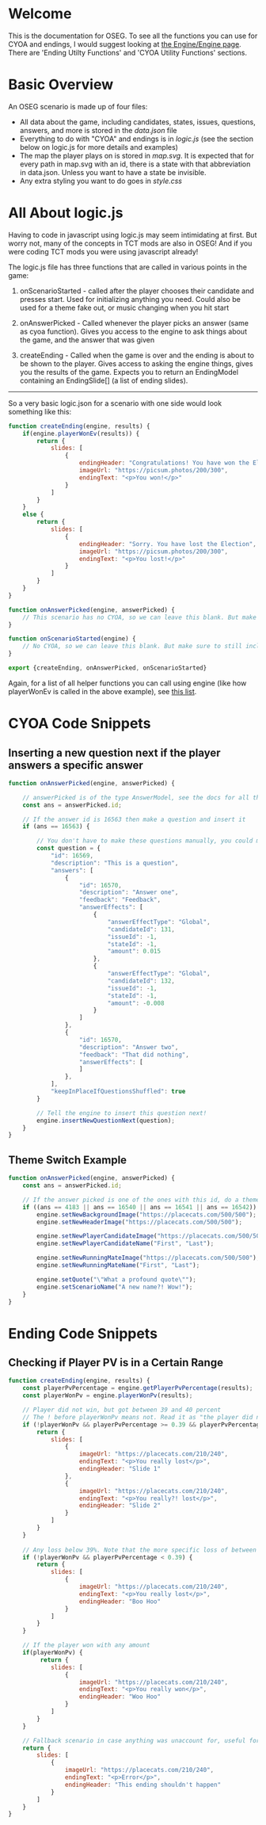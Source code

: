 # Welcome

This is the documentation for OSEG. To see all the functions you can use for CYOA and endings, I would suggest looking at [the Engine/Engine page](https://jetsimon.com/open-source-election-game/doc/classes/Engine.Engine.html). There are 'Ending Utilty Functions' and 'CYOA Utility Functions' sections.

# Basic Overview

An OSEG scenario is made up of four files:

- All data about the game, including candidates, states, issues, questions, answers, and more is stored in the *data.json* file
- Everything to do with "CYOA" and endings is in *logic.js* (see the section below on logic.js for more details and examples)
- The map the player plays on is stored in *map.svg*. It is expected that for every path in map.svg with an id, there is a state with that abbreviation in data.json. Unless you want to have a state be invisible.
- Any extra styling you want to do goes in *style.css*

# All About logic.js

Having to code in javascript using logic.js may seem intimidating at first. But worry not, many of the concepts in TCT mods are also in OSEG! And if you were coding TCT mods you were using javascript already!

The logic.js file has three functions that are called in various points in the game:

1. onScenarioStarted - called after the player chooses their candidate and presses start. Used for initializing anything you need. Could also be used for a theme fake out, or music changing when you hit start 

2. onAnswerPicked - Called whenever the player picks an answer (same as cyoa function). Gives you access to the engine to ask things about the game, and the answer that was given

3. createEnding - Called when the game is over and the ending is about to be shown to the player. Gives access to asking the engine things, gives you the results of the game. Expects you to return an EndingModel containing an EndingSlide[] (a list of ending slides).

---

So a very basic logic.json for a scenario with one side would look something like this:

```js
function createEnding(engine, results) {
    if(engine.playerWonEv(results)) {
        return {
            slides: [
                {
                    endingHeader: "Congratulations! You have won the Election",
                    imageUrl: "https://picsum.photos/200/300",
                    endingText: "<p>You won!</p>"
                }
            ]
        }
    }
    else {
        return {
            slides: [
                {
                    endingHeader: "Sorry. You have lost the Election",
                    imageUrl: "https://picsum.photos/200/300",
                    endingText: "<p>You lost!</p>"
                }
            ]
        }
    }
}

function onAnswerPicked(engine, answerPicked) {
    // This scenario has no CYOA, so we can leave this blank. But make sure to still include the function!
}

function onScenarioStarted(engine) {
    // No CYOA, so we can leave this blank. But make sure to still include the function!
}

export {createEnding, onAnswerPicked, onScenarioStarted}
```

Again, for a list of all helper functions you can call using engine (like how playerWonEv is called in the above example), see [this list](https://jetsimon.com/open-source-election-game/doc/classes/Engine.Engine.html).


# CYOA Code Snippets

## Inserting a new question next if the player answers a specific answer

```js
function onAnswerPicked(engine, answerPicked) {

    // answerPicked is of the type AnswerModel, see the docs for all the fields it has, but we just want id for now
    const ans = answerPicked.id;

    // If the answer id is 16563 then make a question and insert it
    if (ans == 16563) {

        // You don't have to make these questions manually, you could make them in the editor and then copy the code from data.json and then delete them from the editor.
        const question = {
            "id": 16569,
            "description": "This is a question",
            "answers": [
                {
                    "id": 16570,
                    "description": "Answer one",
                    "feedback": "Feedback",
                    "answerEffects": [
                        {
                            "answerEffectType": "Global",
                            "candidateId": 131,
                            "issueId": -1,
                            "stateId": -1,
                            "amount": 0.015
                        },
                        {
                            "answerEffectType": "Global",
                            "candidateId": 132,
                            "issueId": -1,
                            "stateId": -1,
                            "amount": -0.008
                        }
                    ]
                },
                {
                    "id": 16570,
                    "description": "Answer two",
                    "feedback": "That did nothing",
                    "answerEffects": [
                    ]
                },
            ],
            "keepInPlaceIfQuestionsShuffled": true
        }

        // Tell the engine to insert this question next!
        engine.insertNewQuestionNext(question);
    }
}
```

## Theme Switch Example

```js
function onAnswerPicked(engine, answerPicked) {
    const ans = answerPicked.id;

    // If the answer picked is one of the ones with this id, do a theme switch!
    if ((ans == 4183 || ans == 16540 || ans == 16541 || ans == 16542)) {
        engine.setNewBackgroundImage("https://placecats.com/500/500");
        engine.setNewHeaderImage("https://placecats.com/500/500");

        engine.setNewPlayerCandidateImage("https://placecats.com/500/500");
        engine.setNewPlayerCandidateName("First", "Last");

        engine.setNewRunningMateImage("https://placecats.com/500/500");
        engine.setNewRunningMateName("First", "Last");

        engine.setQuote("\"What a profound quote\"");
        engine.setScenarioName("A new name?! Wow!");
    }
}
```

# Ending Code Snippets

## Checking if Player PV is in a Certain Range

```js
function createEnding(engine, results) {    
    const playerPvPercentage = engine.getPlayerPvPercentage(results); 
    const playerWonPv = engine.playerWonPv(results);

    // Player did not win, but got between 39 and 40 percent
    // The ! before playerWonPv means not. Read it as "the player did not win pv"
    if (!playerWonPv && playerPvPercentage >= 0.39 && playerPvPercentage < 0.40) {
        return {
            slides: [
                {
                    imageUrl: "https://placecats.com/210/240",
                    endingText: "<p>You really lost</p>",
                    endingHeader: "Slide 1"
                },
                {
                    imageUrl: "https://placecats.com/210/240",
                    endingText: "<p>You really?! lost</p>",
                    endingHeader: "Slide 2"
                }
            ]
        }
    }
    
    // Any loss below 39%. Note that the more specific loss of between 39 and 40 was specified was specified above. Whichever condition returns a value first will be the one that is used. So go from more specific to less specific. Think it through.
    if (!playerWonPv && playerPvPercentage < 0.39) { 
        return {
            slides: [
                {
                    imageUrl: "https://placecats.com/210/240",
                    endingText: "<p>You really lost</p>",
                    endingHeader: "Boo Hoo"
                }
            ]
        }
    }

    // If the player won with any amount
    if(playerWonPv) {
         return {
            slides: [
                {
                    imageUrl: "https://placecats.com/210/240",
                    endingText: "<p>You really won</p>",
                    endingHeader: "Woo Hoo"
                }
            ]
        }
    }

    // Fallback scenario in case anything was unaccount for, useful for debugging
    return {
        slides: [
            {
                imageUrl: "https://placecats.com/210/240",
                endingText: "<p>Error</p>",
                endingHeader: "This ending shouldn't happen"
            }
        ]
    }
}
```
